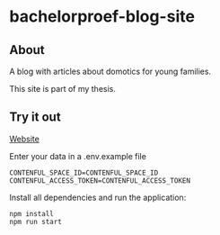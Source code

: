 # bachelorproef-blog-site

## About

A blog with articles about domotics for young families.

This site is part of my thesis.

## Try it out

[Website](https://sleepy-hermann-296ff5.netlify.com/)

Enter your data in a .env.example file

```shell
CONTENFUL_SPACE_ID=CONTENFUL_SPACE_ID
CONTENFUL_ACCESS_TOKEN=CONTENFUL_ACCESS_TOKEN
```

Install all dependencies and run the application:

```shell
npm install
npm run start
```

